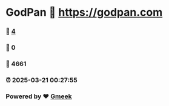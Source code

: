 # GodPan :link: https://godpan.com 
### :page_facing_up: [4](https://godpan.com/tag.html) 
### :speech_balloon: 0 
### :hibiscus: 4661 
### :alarm_clock: 2025-03-21 00:27:55 
### Powered by :heart: [Gmeek](https://github.com/Meekdai/Gmeek)
